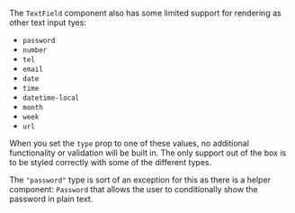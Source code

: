 The `TextField` component also has some limited support for rendering as other
text input tyes:

- `password`
- `number`
- `tel`
- `email`
- `date`
- `time`
- `datetime-local`
- `month`
- `week`
- `url`

When you set the `type` prop to one of these values, no additional functionality
or validation will be built in. The only support out of the box is to be styled
correctly with some of the different types.

The `"password"` type is sort of an exception for this as there is a helper
component: `Password` that allows the user to conditionally show the password in
plain text.
